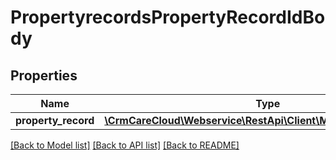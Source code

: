 # PropertyrecordsPropertyRecordIdBody

## Properties
Name | Type | Description | Notes
------------ | ------------- | ------------- | -------------
**property_record** | [**\CrmCareCloud\Webservice\RestApi\Client\Model\PropertyRecord**](PropertyRecord.md) |  | 

[[Back to Model list]](../../README.md#documentation-for-models) [[Back to API list]](../../README.md#documentation-for-api-endpoints) [[Back to README]](../../README.md)

